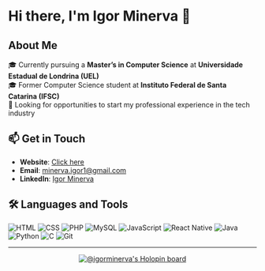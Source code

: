 # Hi there, I'm Igor Minerva 👋

## About Me
🎓 Currently pursuing a **Master’s in Computer Science** at **Universidade Estadual de Londrina (UEL)**  
🎓 Former Computer Science student at **Instituto Federal de Santa Catarina (IFSC)**  
💼 Looking for opportunities to start my professional experience in the tech industry  

## 📫 Get in Touch
- **Website**: [Click here](https://igorminerva.github.io/)
- **Email**: [minerva.igor1@gmail.com](mailto:minerva.igor1@gmail.com)  
- **LinkedIn**: [Igor Minerva](https://www.linkedin.com/in/igorminerva/)  

## 🛠️ Languages and Tools
![HTML](https://img.shields.io/badge/-HTML-333?style=flat&logo=html5)
![CSS](https://img.shields.io/badge/-CSS-333?style=flat&logo=css3)
![PHP](https://img.shields.io/badge/-PHP-333?style=flat&logo=php)
![MySQL](https://img.shields.io/badge/-MySQL-333?style=flat&logo=mysql)
![JavaScript](https://img.shields.io/badge/-JavaScript-333?style=flat&logo=javascript)
![React Native](https://img.shields.io/badge/-React%20Native-333?style=flat&logo=react)
![Java](https://img.shields.io/badge/-Java-333?style=flat&logo=java)
![Python](https://img.shields.io/badge/-Python-333?style=flat&logo=python)
![C](https://img.shields.io/badge/-C-333?style=flat&logo=c)
![Git](https://img.shields.io/badge/-Git-333?style=flat&logo=git)

---

<p align="center">
  <a href="https://holopin.io/@igorminerva">
    <img src="https://holopin.me/igorminerva" alt="@igorminerva's Holopin board">
  </a>
</p>
